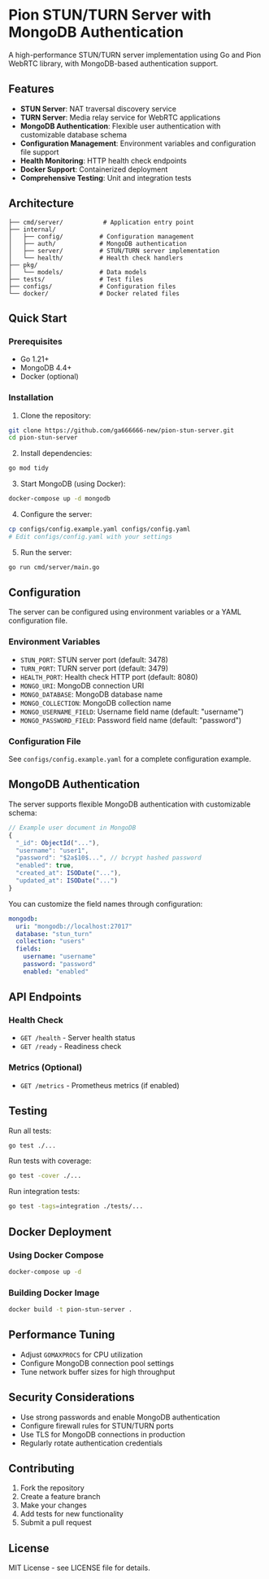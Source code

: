 # Pion STUN/TURN Server with MongoDB Authentication

A high-performance STUN/TURN server implementation using Go and Pion WebRTC library, with MongoDB-based authentication support.

## Features

- **STUN Server**: NAT traversal discovery service
- **TURN Server**: Media relay service for WebRTC applications
- **MongoDB Authentication**: Flexible user authentication with customizable database schema
- **Configuration Management**: Environment variables and configuration file support
- **Health Monitoring**: HTTP health check endpoints
- **Docker Support**: Containerized deployment
- **Comprehensive Testing**: Unit and integration tests

## Architecture

```
├── cmd/server/           # Application entry point
├── internal/
│   ├── config/          # Configuration management
│   ├── auth/            # MongoDB authentication
│   ├── server/          # STUN/TURN server implementation
│   └── health/          # Health check handlers
├── pkg/
│   └── models/          # Data models
├── tests/               # Test files
├── configs/             # Configuration files
└── docker/              # Docker related files
```

## Quick Start

### Prerequisites

- Go 1.21+
- MongoDB 4.4+
- Docker (optional)

### Installation

1. Clone the repository:
```bash
git clone https://github.com/ga666666-new/pion-stun-server.git
cd pion-stun-server
```

2. Install dependencies:
```bash
go mod tidy
```

3. Start MongoDB (using Docker):
```bash
docker-compose up -d mongodb
```

4. Configure the server:
```bash
cp configs/config.example.yaml configs/config.yaml
# Edit configs/config.yaml with your settings
```

5. Run the server:
```bash
go run cmd/server/main.go
```

## Configuration

The server can be configured using environment variables or a YAML configuration file.

### Environment Variables

- `STUN_PORT`: STUN server port (default: 3478)
- `TURN_PORT`: TURN server port (default: 3479)
- `HEALTH_PORT`: Health check HTTP port (default: 8080)
- `MONGO_URI`: MongoDB connection URI
- `MONGO_DATABASE`: MongoDB database name
- `MONGO_COLLECTION`: MongoDB collection name
- `MONGO_USERNAME_FIELD`: Username field name (default: "username")
- `MONGO_PASSWORD_FIELD`: Password field name (default: "password")

### Configuration File

See `configs/config.example.yaml` for a complete configuration example.

## MongoDB Authentication

The server supports flexible MongoDB authentication with customizable schema:

```javascript
// Example user document in MongoDB
{
  "_id": ObjectId("..."),
  "username": "user1",
  "password": "$2a$10$...", // bcrypt hashed password
  "enabled": true,
  "created_at": ISODate("..."),
  "updated_at": ISODate("...")
}
```

You can customize the field names through configuration:

```yaml
mongodb:
  uri: "mongodb://localhost:27017"
  database: "stun_turn"
  collection: "users"
  fields:
    username: "username"
    password: "password"
    enabled: "enabled"
```

## API Endpoints

### Health Check

- `GET /health` - Server health status
- `GET /ready` - Readiness check

### Metrics (Optional)

- `GET /metrics` - Prometheus metrics (if enabled)

## Testing

Run all tests:
```bash
go test ./...
```

Run tests with coverage:
```bash
go test -cover ./...
```

Run integration tests:
```bash
go test -tags=integration ./tests/...
```

## Docker Deployment

### Using Docker Compose

```bash
docker-compose up -d
```

### Building Docker Image

```bash
docker build -t pion-stun-server .
```

## Performance Tuning

- Adjust `GOMAXPROCS` for CPU utilization
- Configure MongoDB connection pool settings
- Tune network buffer sizes for high throughput

## Security Considerations

- Use strong passwords and enable MongoDB authentication
- Configure firewall rules for STUN/TURN ports
- Use TLS for MongoDB connections in production
- Regularly rotate authentication credentials

## Contributing

1. Fork the repository
2. Create a feature branch
3. Make your changes
4. Add tests for new functionality
5. Submit a pull request

## License

MIT License - see LICENSE file for details.